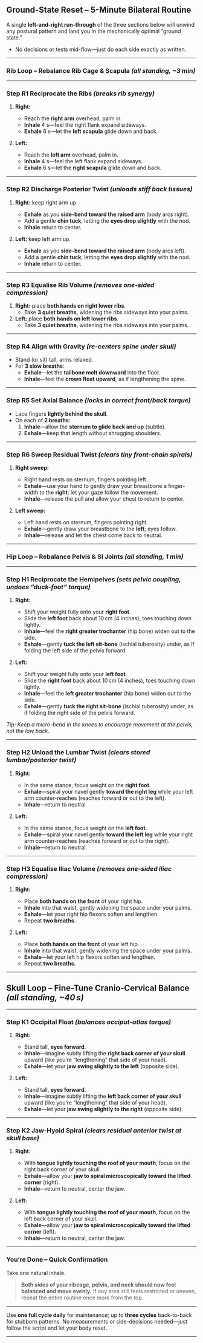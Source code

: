 ## **Ground-State Reset – 5-Minute Bilateral Routine**

A single **left-and-right run-through** of the three sections below will unwind any postural pattern and land you in the mechanically optimal “ground state.”

 * No decisions or tests mid-flow—just do each side exactly as written.

---

### **Rib Loop – Rebalance Rib Cage & Scapula** *(all standing, \~3 min)*

---

### **Step R1 Reciprocate the Ribs** *(breaks rib synergy)*

1. **Right:**
   * Reach the **right arm** overhead, palm in.
   * **Inhale** 4 s—feel the right flank expand sideways.
   * **Exhale** 6 s—let the **left scapula** glide down and back.

2. **Left:**
   * Reach the **left arm** overhead, palm in.
   * **Inhale** 4 s—feel the left flank expand sideways.
   * **Exhale** 6 s—let the **right scapula** glide down and back.

---

### **Step R2 Discharge Posterior Twist** *(unloads stiff back tissues)*

1. **Right:** keep right arm up.
   * **Exhale** as you **side-bend toward the raised arm** (body arcs right).
   * Add a gentle **chin tuck**, letting the **eyes drop slightly** with the nod.
   * **Inhale** return to center.

2. **Left:** keep left arm up.
   * **Exhale** as you **side-bend toward the raised arm** (body arcs left).
   * Add a gentle **chin tuck**, letting the **eyes drop slightly** with the nod.
   * **Inhale** return to center.

---

### **Step R3 Equalise Rib Volume** *(removes one-sided compression)*

1. **Right:** place **both hands on right lower ribs**.
   * Take **3 quiet breaths**, widening the ribs sideways into your palms.
2. **Left:** place **both hands on left lower ribs**.
   * Take **3 quiet breaths**, widening the ribs sideways into your palms.

---

### **Step R4 Align with Gravity** *(re-centers spine under skull)*

* Stand (or sit) tall, arms relaxed.
* For **3 slow breaths**:
  * **Exhale**—let the **tailbone melt downward** into the floor.
  * **Inhale**—feel the **crown float upward**, as if lengthening the spine.

---

### **Step R5 Set Axial Balance** *(locks in correct front/back torque)*

* Lace fingers **lightly behind the skull**.
* On each of **2 breaths**:
  1. **Inhale**—allow the **sternum to glide back and up** (subtle).
  2. **Exhale**—keep that length without shrugging shoulders.

---

### **Step R6 Sweep Residual Twist** *(clears tiny front-chain spirals)*

1. **Right sweep:**
   * Right hand rests on sternum, fingers pointing left.
   * **Exhale**—use your hand to gently draw your breastbone a finger-width to the **right**; let your gaze follow the movement.
   * **Inhale**—release the pull and allow your chest to return to center.

2. **Left sweep:**
   * Left hand rests on sternum, fingers pointing right.
   * **Exhale**—gently draw your breastbone to the **left**; eyes follow.
   * **Inhale**—release and let the chest come back to neutral.

---

### **Hip Loop – Rebalance Pelvis & SI Joints** *(all standing, 1 min)*

---

### **Step H1 Reciprocate the Hemipelves** *(sets pelvic coupling, undoes “duck-foot” torque)*

1. **Right:**
   * Shift your weight fully onto your **right foot**.
   * Slide the **left foot** back about 10 cm (4 inches), toes touching down lightly.
   * **Inhale**—feel the **right greater trochanter** (hip bone) widen out to the side.
   * **Exhale**—gently **tuck the left sit-bone** (ischial tuberosity) under, as if folding the left side of the pelvis forward.

2. **Left:**
   * Shift your weight fully onto your **left foot**.
   * Slide the **right foot** back about 10 cm (4 inches), toes touching down lightly.
   * **Inhale**—feel the **left greater trochanter** (hip bone) widen out to the side.
   * **Exhale**—gently **tuck the right sit-bone** (ischial tuberosity) under, as if folding the right side of the pelvis forward.

*Tip: Keep a micro-bend in the knees to encourage movement at the pelvis, not the low back.*

---

### **Step H2 Unload the Lumbar Twist** *(clears stored lumbar/posterior twist)*

1. **Right:**
   * In the same stance, focus weight on the **right foot**.
   * **Exhale**—spiral your navel gently **toward the right leg** while your left arm counter-reaches (reaches forward or out to the left).
   * **Inhale**—return to neutral.

2. **Left:** 
   * In the same stance, focus weight on the **left foot**.
   * **Exhale**—spiral your navel gently **toward the left leg** while your right arm counter-reaches (reaches forward or out to the right).
   * **Inhale**—return to neutral.

---

### **Step H3 Equalise Iliac Volume** *(removes one-sided iliac compression)*

1. **Right:**
   * Place **both hands on the front** of your right hip.
   * **Inhale** into that waist, gently widening the space under your palms.
   * **Exhale**—let your right hip flexors soften and lengthen.
   * Repeat **two breaths**.

2. **Left:** 
   * Place **both hands on the front** of your left hip.
   * **Inhale** into that waist, gently widening the space under your palms.
   * **Exhale**—let your left hip flexors soften and lengthen.
   * Repeat **two breaths**.

---

## **Skull Loop – Fine-Tune Cranio-Cervical Balance** *(all standing, \~40 s)*

---

### **Step K1 Occipital Float** *(balances occiput-atlas torque)*

1. **Right:**
   * Stand tall, **eyes forward**.
   * **Inhale**—imagine subtly lifting the **right back corner of your skull** upward (like you’re “lengthening” that side of your head).
   * **Exhale**—let your **jaw swing slightly to the left** (opposite side).

2. **Left:** 
   * Stand tall, **eyes forward**.
   * **Inhale**—imagine subtly lifting the **left back corner of your skull** upward (like you’re “lengthening” that side of your head).
   * **Exhale**—let your **jaw swing slightly to the right** (opposite side).

---

### **Step K2 Jaw-Hyoid Spiral** *(clears residual anterior twist at skull base)*

1. **Right:**
   * With **tongue lightly touching the roof of your mouth**, focus on the right back corner of your skull.
   * **Exhale**—allow your **jaw to spiral microscopically toward the lifted corner** (right).
   * **Inhale**—return to neutral, center the jaw.

2. **Left:** 
   * With **tongue lightly touching the roof of your mouth**, focus on the left back corner of your skull.
   * **Exhale**—allow your **jaw to spiral microscopically toward the lifted corner** (left).
   * **Inhale**—return to neutral, center the jaw.

---

### **You’re Done – Quick Confirmation**

Take one natural inhale.

> **Both sides of your ribcage, pelvis, and neck should now feel balanced and move evenly.**
> If any area still feels restricted or uneven, repeat the entire routine once more from the top.

---

Use **one full cycle daily** for maintenance; up to **three cycles** back-to-back for stubborn patterns. No measurements or side-decisions needed—just follow the script and let your body reset.

---


